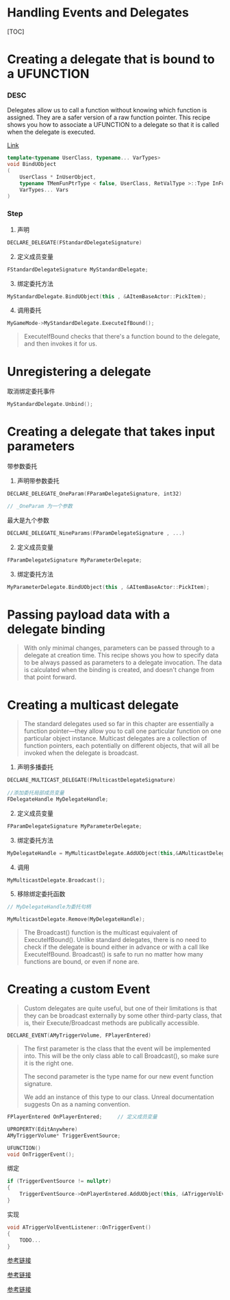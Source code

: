 # Handling Events and Delegates

[TOC]

# Creating a delegate that is bound to a UFUNCTION

### DESC

Delegates allow us to call a function without knowing which function is assigned. They are a safer version of a raw function pointer. This recipe shows you how to associate a UFUNCTION to a delegate so that it is called when the delegate is executed.

[Link](https://api.unrealengine.com/INT/API/Runtime/Core/Delegates/TBaseDelegate/BindUObject/1/index.html)

```c++
template<typename UserClass, typename... VarTypes>
void BindUObject
(
    UserClass * InUserObject,
    typename TMemFunPtrType < false, UserClass, RetValType >::Type InFunc,
    VarTypes... Vars
)
```



### Step



1. 声明

```c++
DECLARE_DELEGATE(FStandardDelegateSignature)
```



2. 定义成员变量

```c++
FStandardDelegateSignature MyStandardDelegate;
```



3. 绑定委托方法

```c++
MyStandardDelegate.BindUObject(this , &AItemBaseActor::PickItem);
```



4. 调用委托

```c++
MyGameMode->MyStandardDelegate.ExecuteIfBound();
```



> ExecuteIfBound checks that there's a function bound to the delegate, and then invokes it for us.



# Unregistering a delegate

取消绑定委托事件

```c++
MyStandardDelegate.Unbind();
```





# Creating a delegate that takes input parameters

带参数委托



1. 声明带参数委托

```c++
DECLARE_DELEGATE_OneParam(FParamDelegateSignature, int32)

// _OneParam 为一个参数
```



最大是九个参数

```c++
DECLARE_DELEGATE_NineParams(FParamDelegateSignature , ...)
```



2. 定义成员变量

```c++
FParamDelegateSignature MyParameterDelegate;
```



3. 绑定委托方法

```c++
MyParameterDelegate.BindUObject(this , &AItemBaseActor::PickItem);
```





# Passing payload data with a delegate binding

> With only minimal changes, parameters can be passed through to a delegate at creation time. This recipe shows you how to specify data to be always passed as parameters to a delegate invocation. The data is calculated when the binding is created, and doesn't change from that point forward.





# Creating a multicast delegate

> The standard delegates used so far in this chapter are essentially a function pointer—they allow you to call one particular function on one particular object instance. Multicast delegates are a collection of function pointers, each potentially on different objects, that will all be invoked when the delegate is broadcast.





1. 声明多播委托

```c++
DECLARE_MULTICAST_DELEGATE(FMulticastDelegateSignature)
    
//添加委托局部成员变量		
FDelegateHandle MyDelegateHandle;      
```



2. 定义成员变量

```c++
FParamDelegateSignature MyParameterDelegate;
```



3. 绑定委托方法

```c++
MyDelegateHandle = MyMulticastDelegate.AddUObject(this,&AMulticastDelegateListener::ToggleLight);
```



4. 调用

```c++
MyMulticastDelegate.Broadcast();
```



5. 移除绑定委托函数

```C++
// MyDelegateHandle为委托句柄

MyMulticastDelegate.Remove(MyDelegateHandle);
```



> The Broadcast() function is the multicast equivalent of ExecuteIfBound(). Unlike standard delegates, there is no need to check if the delegate is bound either in advance or with a call like ExecuteIfBound. Broadcast() is safe to run no matter how many functions are bound, or even if none are.



# Creating a custom Event

> Custom delegates are quite useful, but one of their limitations is that they can be broadcast externally by some other third-party class, that is, their Execute/Broadcast methods are publically accessible.





```c++
DECLARE_EVENT(AMyTriggerVolume, FPlayerEntered)
```

> The first parameter is the class that the event will be implemented into. This will be the only class able to call Broadcast(), so make sure it is the right one.
>
> The second parameter is the type name for our new event function signature.
>
>
>
> We add an instance of this type to our class. Unreal documentation suggests On<x> as a naming convention.





```c++
FPlayerEntered OnPlayerEntered;		// 定义成员变量
```





```c++
UPROPERTY(EditAnywhere)
AMyTriggerVolume* TriggerEventSource;

UFUNCTION()
void OnTriggerEvent();
```



绑定

```c++
if (TriggerEventSource != nullptr) 
{
	TriggerEventSource->OnPlayerEntered.AddUObject(this, &ATriggerVolEventListener::OnTriggerEvent);
}
```



实现	

```c++
void ATriggerVolEventListener::OnTriggerEvent() 
{
	TODO...
}
```









[参考链接](https://blog.csdn.net/aslgsx12315/article/details/51169848?utm_source=blogxgwz4)

[参考链接](http://www.cnblogs.com/timy/p/8682692.html)

[参考链接](http://gad.qq.com/article/detail/39865)

